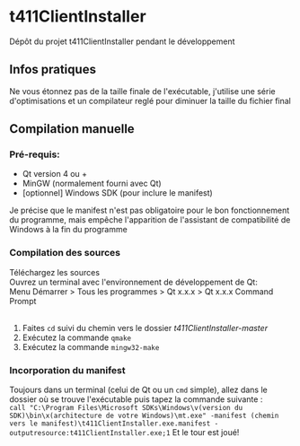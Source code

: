 # t411ClientInstaller
Dépôt du projet t411ClientInstaller pendant le développement

## Infos pratiques
Ne vous étonnez pas de la taille finale de l'exécutable, j'utilise une série d'optimisations et un compilateur reglé pour diminuer la taille du fichier final

## Compilation manuelle
### Pré-requis:
 - Qt version 4 ou +
 - MinGW (normalement fourni avec Qt)
 - [optionnel] Windows SDK (pour inclure le manifest)

Je précise que le manifest n'est pas obligatoire pour le bon fonctionnement du programme, mais empêche l'apparition de l'assistant de compatibilité de Windows à la fin du programme

### Compilation des sources
Téléchargez les sources<br />
Ouvrez un terminal avec l'environnement de développement de Qt:<br />
Menu Démarrer > Tous les programmes > Qt x.x.x > Qt x.x.x Command Prompt<br />
<br />
 1. Faites `cd` suivi du chemin vers le dossier *t411ClientInstaller-master* <br />
 2. Exécutez la commande `qmake`
 3. Exécutez la commande `mingw32-make` <br />

### Incorporation du manifest
Toujours dans un terminal (celui de Qt ou un `cmd` simple), allez dans le dossier où se trouve l'exécutable puis tapez la commande suivante :<br />
`call "C:\Program Files\Microsoft SDKs\Windows\v(version du SDK)\bin\x(architecture de votre Windows)\mt.exe" -manifest (chemin vers le manifest)\t411ClientInstaller.exe.manifest -outputresource:t411ClientInstaller.exe;1`
Et le tour est joué!